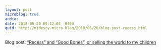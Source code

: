 ```yaml
---
layout: post
microblog: true
audio: 
date: 2018-05-20 09:12:04 -0400
guid: http://mjdescy.micro.blog/2018/05/20/blog-post-recess.html
---
```

Blog post: [“Recess” and “Good Bones”, or selling the world to my children](https://mjdescy.me/2018/05/20/recess-and-good-bones-or-selling-the-world-to-my-children/)
